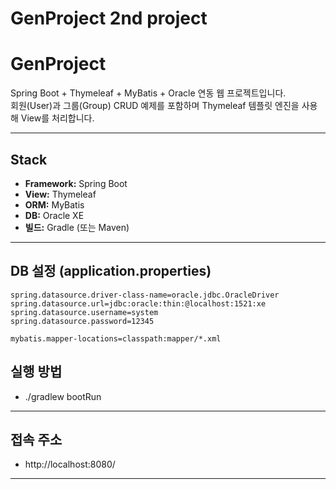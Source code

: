 # GenProject 2nd project

# GenProject

Spring Boot + Thymeleaf + MyBatis + Oracle 연동 웹 프로젝트입니다.  
회원(User)과 그룹(Group) CRUD 예제를 포함하며 Thymeleaf 템플릿 엔진을 사용해 View를 처리합니다.

---

## Stack

- **Framework:** Spring Boot
- **View:** Thymeleaf
- **ORM:** MyBatis
- **DB:** Oracle XE
- **빌드:** Gradle (또는 Maven)

---

## DB 설정 (application.properties)

```properties
spring.datasource.driver-class-name=oracle.jdbc.OracleDriver
spring.datasource.url=jdbc:oracle:thin:@localhost:1521:xe
spring.datasource.username=system
spring.datasource.password=12345

mybatis.mapper-locations=classpath:mapper/*.xml
```

## 실행 방법

- ./gradlew bootRun

---


## 접속 주소 

- http://localhost:8080/

---